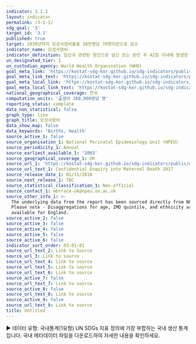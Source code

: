 ```yaml
---
indicator: 3.1.1
layout: indicator
permalink: /3-1-1/
sdg_goal: '3'
target_id: '3.1'
published: true
target: 2030년까지 모성사망비율을 10만명당 70명미만으로 감소
indicator_name: 모성사망비
indicator_definition: 임신과 관련된 원인으로 임신 또는 분만 후 42일 이내에 발생한 여성 사망자 수를 해당 연도의 출생아 수로 나눈 수치를 10만 분비로 표시
un_designated_tier: I
un_custodian_agency: World Health Organisation (WHO)
goal_meta_link: 'https://kostat-sdg-kor.github.io/sdg-indicators/public/data/Metadata-03-01-01.pdf'
goal_meta_link_text: 'https://kostat-sdg-kor.github.io/sdg-indicators/public/data/Metadata-03-01-01.pdf'
goal_meta_local_link: 'https://kostat-sdg-kor.github.io/sdg-indicators/public/data/Metadata-03-01-01_KOR.pdf'
goal_meta_local_link_text: 'https://kostat-sdg-kor.github.io/sdg-indicators/public/data/Metadata-03-01-01_KOR.pdf'
national_geographical_coverage: 전국
computation_units: '출생아 100,000명당 명'
reporting_status: complete
data_non_statistical: false
graph_type: line
graph_title: 모성사망비
data_show_map: false
data_keywords: 'Births, Health'
source_active_1: false
source_organisation_1: National Perinatal Epidemiology Unit (NPEU)
source_periodicity_1: Annual
source_earliest_available_1: '2003'
source_geographical_coverage_1: UK
source_url_1: 'https://kostat-sdg-kor.github.io/sdg-indicators/public/data/Metadata-03-01-01_KOR.pdf'
source_url_text_1: Confidential Enquiry into Maternal Death 2017
source_release_date_1: 01/11/2018
source_next_release_1: TBC
source_statistical_classification_1: Non-official
source_contact_1: mbrrace-uk@npeu.ox.ac.uk
source_other_info_1: >-
  The underlying data from the report has been sourced directly from NPEU.
  Please note - Disaggregations for age, IMD quintile, and ethnicity are onlys
  available for England.
source_active_2: false
source_active_3: false
source_active_4: false
source_active_5: false
source_active_6: false
indicator_sort_order: 03-01-01
source_url_text_2: Link to Source
source_url_3: Link to source
source_url_text_4: Link to source
source_url_text_5: Link to source
source_url_text_6: Link to source
source_active_7: false
source_url_text_7: Link to source
source_active_8: false
source_url_text_8: Link to source
source_active_9: false
source_url_text_9: Link to source
title: Untitled
---
```

▶ 데이터 유형: 국내통계(1유형) UN SDGs 지표 정의에 가장 부합하는 국내 생산 통계입니다. 국내 메타데이터 파일을 다운로드하여 자세한 내용을 확인하세요.
